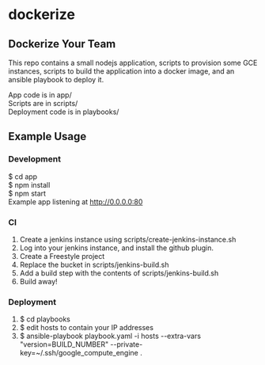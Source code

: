 # dockerize

## Dockerize Your Team

This repo contains a small nodejs application, scripts to provision some GCE instances,
scripts to build the application into a docker image, and an ansible playbook
to deploy it.

App code is in app/  
Scripts are in scripts/  
Deployment code is in playbooks/  

## Example Usage

### Development  
$ cd app  
$ npm install  
$ npm start  
Example app listening at http://0.0.0.0:80

### CI
1. Create a jenkins instance using scripts/create-jenkins-instance.sh  
2. Log into your jenkins instance, and install the github plugin.  
3. Create a Freestyle project  
4. Replace the bucket in scripts/jenkins-build.sh
5. Add a build step with the contents of scripts/jenkins-build.sh  
6. Build away!  

### Deployment
1. $ cd playbooks  
2. $ edit hosts to contain your IP addresses
3. $ ansible-playbook playbook.yaml -i hosts --extra-vars "version=BUILD_NUMBER" --private-key=~/.ssh/google_compute_engine
.
